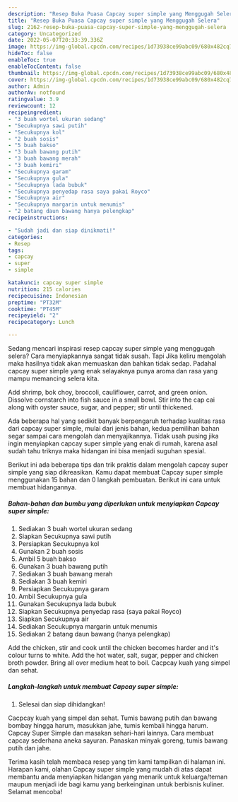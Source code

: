 ```yaml
---
description: "Resep Buka Puasa Capcay super simple yang Menggugah Selera"
title: "Resep Buka Puasa Capcay super simple yang Menggugah Selera"
slug: 2162-resep-buka-puasa-capcay-super-simple-yang-menggugah-selera
category: Uncategorized
date: 2022-05-07T20:33:39.336Z
image: https://img-global.cpcdn.com/recipes/1d73938ce99abc09/680x482cq70/capcay-super-simple-foto-resep-utama.jpg
hideToc: false
enableToc: true
enableTocContent: false
thumbnail: https://img-global.cpcdn.com/recipes/1d73938ce99abc09/680x482cq70/capcay-super-simple-foto-resep-utama.jpg
cover: https://img-global.cpcdn.com/recipes/1d73938ce99abc09/680x482cq70/capcay-super-simple-foto-resep-utama.jpg
author: Admin
authorAv: notfound
ratingvalue: 3.9
reviewcount: 12
recipeingredient:
- "3 buah wortel ukuran sedang"
- "Secukupnya sawi putih"
- "Secukupnya kol"
- "2 buah sosis"
- "5 buah bakso"
- "3 buah bawang putih"
- "3 buah bawang merah"
- "3 buah kemiri"
- "Secukupnya garam"
- "Secukupnya gula"
- "Secukupnya lada bubuk"
- "Secukupnya penyedap rasa saya pakai Royco"
- "Secukupnya air"
- "Secukupnya margarin untuk menumis"
- "2 batang daun bawang hanya pelengkap"
recipeinstructions:

- "Sudah jadi dan siap dinikmati!"
categories:
- Resep
tags:
- capcay
- super
- simple

katakunci: capcay super simple 
nutrition: 215 calories
recipecuisine: Indonesian
preptime: "PT32M"
cooktime: "PT45M"
recipeyield: "2"
recipecategory: Lunch

---
```



Sedang mencari inspirasi resep capcay super simple yang menggugah selera? Cara menyiapkannya sangat tidak susah. Tapi Jika keliru mengolah maka hasilnya tidak akan memuaskan dan bahkan tidak sedap. Padahal capcay super simple yang enak selayaknya punya aroma dan rasa yang mampu memancing selera kita.


Add shrimp, bok choy, broccoli, cauliflower, carrot, and green onion. Dissolve cornstarch into fish sauce in a small bowl. Stir into the cap cai along with oyster sauce, sugar, and pepper; stir until thickened.

Ada beberapa hal yang sedikit banyak berpengaruh terhadap kualitas rasa dari capcay super simple, mulai dari jenis bahan, kedua pemilihan bahan segar sampai cara mengolah dan menyajikannya. Tidak usah pusing jika ingin menyiapkan capcay super simple yang enak di rumah, karena asal sudah tahu triknya maka hidangan ini bisa menjadi suguhan spesial.


Berikut ini ada beberapa tips dan trik praktis dalam mengolah capcay super simple yang siap dikreasikan. Kamu dapat membuat Capcay super simple menggunakan 15 bahan dan 0 langkah pembuatan. Berikut ini cara untuk membuat hidangannya.

<!--inarticleads1-->

##### Bahan-bahan dan bumbu yang diperlukan untuk menyiapkan Capcay super simple:

1. Sediakan 3 buah wortel ukuran sedang
1. Siapkan Secukupnya sawi putih
1. Persiapkan Secukupnya kol
1. Gunakan 2 buah sosis
1. Ambil 5 buah bakso
1. Gunakan 3 buah bawang putih
1. Sediakan 3 buah bawang merah
1. Sediakan 3 buah kemiri
1. Persiapkan Secukupnya garam
1. Ambil Secukupnya gula
1. Gunakan Secukupnya lada bubuk
1. Siapkan Secukupnya penyedap rasa (saya pakai Royco)
1. Siapkan Secukupnya air
1. Sediakan Secukupnya margarin untuk menumis
1. Sediakan 2 batang daun bawang (hanya pelengkap)


Add the chicken, stir and cook until the chicken becomes harder and it&#39;s colour turns to white. Add the hot water, salt, sugar, pepper and chicken broth powder. Bring all over medium heat to boil. Cacpcay kuah yang simpel dan sehat. 

<!--inarticleads2-->

##### Langkah-langkah untuk membuat Capcay super simple:


1. Selesai dan siap dihidangkan!

Cacpcay kuah yang simpel dan sehat. Tumis bawang putih dan bawang bombay hingga harum, masukkan jahe, tumis kembali hingga harum. Capcay Super Simple dan masakan sehari-hari lainnya. Cara membuat capcay sederhana aneka sayuran. Panaskan minyak goreng, tumis bawang putih dan jahe. 

Terima kasih telah membaca resep yang tim kami tampilkan di halaman ini. Harapan kami, olahan Capcay super simple yang mudah di atas dapat membantu anda menyiapkan hidangan yang menarik untuk keluarga/teman maupun menjadi ide bagi kamu yang berkeinginan untuk berbisnis kuliner. Selamat mencoba!
